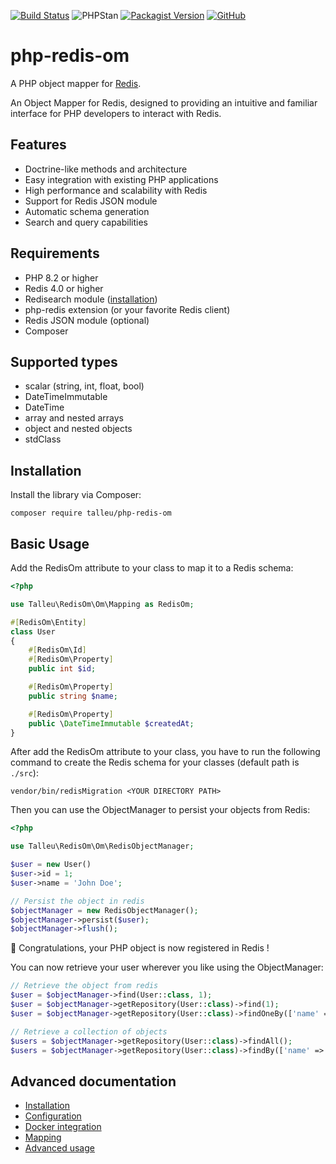 
[![Build Status](https://github.com/clementtalleu/php-redis-om/actions/workflows/tests.yaml/badge.svg)](https://github.com/clementtalleu/php-redis-om/actions)
![PHPStan](https://img.shields.io/badge/PHPStan-OK-brightgreen)
[![Packagist Version](https://img.shields.io/packagist/v/talleu/php-redis-om.svg)](https://packagist.org/packages/talleu/php-redis-om)
[![GitHub](https://img.shields.io/github/license/clementtalleu/php-redis-om.svg)](https://github.com/averias/phpredis-json)


# php-redis-om

A PHP object mapper for [Redis](https://redis.io/).

An Object Mapper for Redis, designed to providing an intuitive and familiar interface for PHP developers to interact
with Redis.

## Features

- Doctrine-like methods and architecture
- Easy integration with existing PHP applications
- High performance and scalability with Redis
- Support for Redis JSON module
- Automatic schema generation
- Search and query capabilities

## Requirements

- PHP 8.2 or higher
- Redis 4.0 or higher
- Redisearch module ([installation](https://redis.io/docs/latest/operate/oss_and_stack/install/install-stack/))
- php-redis extension (or your favorite Redis client)
- Redis JSON module (optional)
- Composer

## Supported types

- scalar (string, int, float, bool)
- DateTimeImmutable
- DateTime
- array and nested arrays
- object and nested objects
- stdClass

## Installation

Install the library via Composer:

```console
composer require talleu/php-redis-om
```

## Basic Usage

Add the RedisOm attribute to your class to map it to a Redis schema:

```php  
<?php 

use Talleu\RedisOm\Om\Mapping as RedisOm;

#[RedisOm\Entity]
class User
{
    #[RedisOm\Id]
    #[RedisOm\Property]
    public int $id;

    #[RedisOm\Property]
    public string $name;

    #[RedisOm\Property]
    public \DateTimeImmutable $createdAt;
}
```

After add the RedisOm attribute to your class,
you have to run the following command to create the Redis schema for your classes (default path is `./src`): 

```console
vendor/bin/redisMigration <YOUR DIRECTORY PATH>
```

Then you can use the ObjectManager to persist your objects from Redis:

```php
<?php

use Talleu\RedisOm\Om\RedisObjectManager;

$user = new User()
$user->id = 1;
$user->name = 'John Doe';

// Persist the object in redis
$objectManager = new RedisObjectManager();
$objectManager->persist($user);
$objectManager->flush();
```

🥳 Congratulations, your PHP object is now registered in Redis !


You can now retrieve your user wherever you like using the ObjectManager:

```php
// Retrieve the object from redis 
$user = $objectManager->find(User::class, 1);
$user = $objectManager->getRepository(User::class)->find(1);
$user = $objectManager->getRepository(User::class)->findOneBy(['name' => 'John Doe']);

// Retrieve a collection of objects
$users = $objectManager->getRepository(User::class)->findAll();
$users = $objectManager->getRepository(User::class)->findBy(['name' => 'John Doe'], ['createdAt' => 'DESC'], 10);
```


## Advanced documentation
- [Installation](https://github.com/clementtalleu/php-redis-om/blob/main/docs/installation.md)
- [Configuration](https://github.com/clementtalleu/php-redis-om/blob/main/docs/configuration.md)
- [Docker integration](https://github.com/clementtalleu/php-redis-om/blob/main/docs/docker_integration.md)
- [Mapping ](https://github.com/clementtalleu/php-redis-om/blob/main/docs/mapping.md)
- [Advanced usage ](https://github.com/clementtalleu/php-redis-om/blob/main/docs/advanced_usage.md)